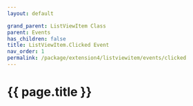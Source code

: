 ```yaml
---
layout: default

grand_parent: ListViewItem Class
parent: Events
has_children: false
title: ListViewItem.Clicked Event
nav_order: 1
permalink: /package/extension4/listviewitem/events/clicked
---
```

# {{ page.title }}